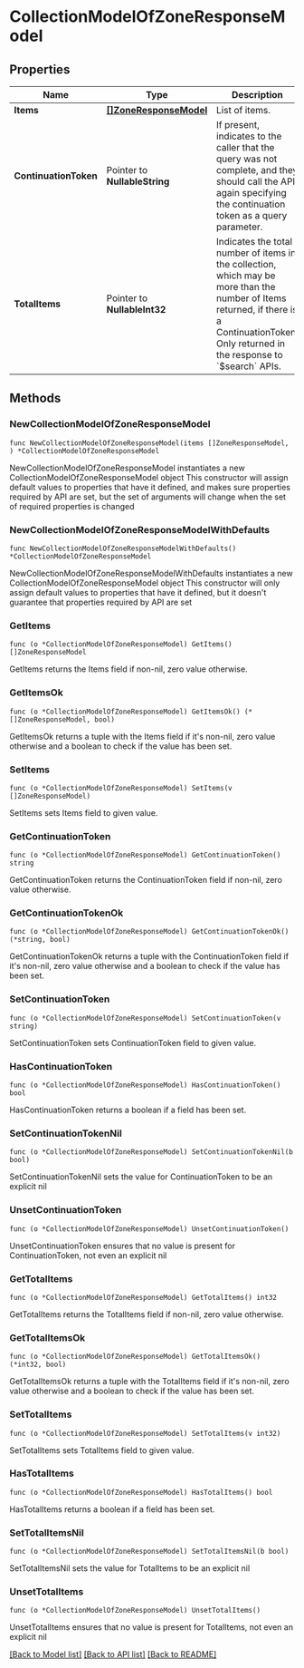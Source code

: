# CollectionModelOfZoneResponseModel

## Properties

Name | Type | Description | Notes
------------ | ------------- | ------------- | -------------
**Items** | [**[]ZoneResponseModel**](ZoneResponseModel.md) | List of items. | 
**ContinuationToken** | Pointer to **NullableString** | If present, indicates to the caller that the query was not complete, and they should call the API again specifying the continuation token as a query parameter. | [optional] 
**TotalItems** | Pointer to **NullableInt32** | Indicates the total number of items in the collection, which may be more than the number of Items returned, if there is a ContinuationToken.  Only returned in the response to &#x60;$search&#x60; APIs. | [optional] 

## Methods

### NewCollectionModelOfZoneResponseModel

`func NewCollectionModelOfZoneResponseModel(items []ZoneResponseModel, ) *CollectionModelOfZoneResponseModel`

NewCollectionModelOfZoneResponseModel instantiates a new CollectionModelOfZoneResponseModel object
This constructor will assign default values to properties that have it defined,
and makes sure properties required by API are set, but the set of arguments
will change when the set of required properties is changed

### NewCollectionModelOfZoneResponseModelWithDefaults

`func NewCollectionModelOfZoneResponseModelWithDefaults() *CollectionModelOfZoneResponseModel`

NewCollectionModelOfZoneResponseModelWithDefaults instantiates a new CollectionModelOfZoneResponseModel object
This constructor will only assign default values to properties that have it defined,
but it doesn't guarantee that properties required by API are set

### GetItems

`func (o *CollectionModelOfZoneResponseModel) GetItems() []ZoneResponseModel`

GetItems returns the Items field if non-nil, zero value otherwise.

### GetItemsOk

`func (o *CollectionModelOfZoneResponseModel) GetItemsOk() (*[]ZoneResponseModel, bool)`

GetItemsOk returns a tuple with the Items field if it's non-nil, zero value otherwise
and a boolean to check if the value has been set.

### SetItems

`func (o *CollectionModelOfZoneResponseModel) SetItems(v []ZoneResponseModel)`

SetItems sets Items field to given value.


### GetContinuationToken

`func (o *CollectionModelOfZoneResponseModel) GetContinuationToken() string`

GetContinuationToken returns the ContinuationToken field if non-nil, zero value otherwise.

### GetContinuationTokenOk

`func (o *CollectionModelOfZoneResponseModel) GetContinuationTokenOk() (*string, bool)`

GetContinuationTokenOk returns a tuple with the ContinuationToken field if it's non-nil, zero value otherwise
and a boolean to check if the value has been set.

### SetContinuationToken

`func (o *CollectionModelOfZoneResponseModel) SetContinuationToken(v string)`

SetContinuationToken sets ContinuationToken field to given value.

### HasContinuationToken

`func (o *CollectionModelOfZoneResponseModel) HasContinuationToken() bool`

HasContinuationToken returns a boolean if a field has been set.

### SetContinuationTokenNil

`func (o *CollectionModelOfZoneResponseModel) SetContinuationTokenNil(b bool)`

 SetContinuationTokenNil sets the value for ContinuationToken to be an explicit nil

### UnsetContinuationToken
`func (o *CollectionModelOfZoneResponseModel) UnsetContinuationToken()`

UnsetContinuationToken ensures that no value is present for ContinuationToken, not even an explicit nil
### GetTotalItems

`func (o *CollectionModelOfZoneResponseModel) GetTotalItems() int32`

GetTotalItems returns the TotalItems field if non-nil, zero value otherwise.

### GetTotalItemsOk

`func (o *CollectionModelOfZoneResponseModel) GetTotalItemsOk() (*int32, bool)`

GetTotalItemsOk returns a tuple with the TotalItems field if it's non-nil, zero value otherwise
and a boolean to check if the value has been set.

### SetTotalItems

`func (o *CollectionModelOfZoneResponseModel) SetTotalItems(v int32)`

SetTotalItems sets TotalItems field to given value.

### HasTotalItems

`func (o *CollectionModelOfZoneResponseModel) HasTotalItems() bool`

HasTotalItems returns a boolean if a field has been set.

### SetTotalItemsNil

`func (o *CollectionModelOfZoneResponseModel) SetTotalItemsNil(b bool)`

 SetTotalItemsNil sets the value for TotalItems to be an explicit nil

### UnsetTotalItems
`func (o *CollectionModelOfZoneResponseModel) UnsetTotalItems()`

UnsetTotalItems ensures that no value is present for TotalItems, not even an explicit nil

[[Back to Model list]](../README.md#documentation-for-models) [[Back to API list]](../README.md#documentation-for-api-endpoints) [[Back to README]](../README.md)


